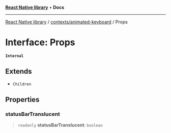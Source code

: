 [**React Native library**](../../../index.md) • **Docs**

***

[React Native library](../../../modules.md) / [contexts/animated-keyboard](../index.md) / Props

# Interface: Props

**`Internal`**

## Extends

- `Children`

## Properties

### statusBarTranslucent

> `readonly` **statusBarTranslucent**: `boolean`
